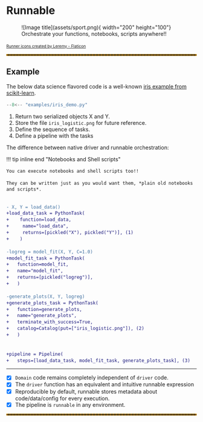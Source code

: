 # Runnable

<figure markdown>
  ![Image title](assets/sport.png){ width="200" height="100"}
  <figcaption>Orchestrate your functions, notebooks, scripts anywhere!!</figcaption>
</figure>

<span style="font-size:0.75em;">
<a href="https://www.flaticon.com/free-icons/runner" title="runner icons">Runner icons created by Leremy - Flaticon</a>
</span>


<hr style="border:2px dotted orange">

## Example

The below data science flavored code is a well-known
[iris example from scikit-learn](https://scikit-learn.org/stable/auto_examples/linear_model/plot_iris_logistic.html).


```python linenums="1"
--8<-- "examples/iris_demo.py"
```


1. Return two serialized objects X and Y.
2. Store the file `iris_logistic.png` for future reference.
3. Define the sequence of tasks.
4. Define a pipeline with the tasks

The difference between native driver and runnable orchestration:

!!! tip inline end "Notebooks and Shell scripts"

    You can execute notebooks and shell scripts too!!

    They can be written just as you would want them, *plain old notebooks and scripts*.




<div class="annotate" markdown>

```diff

- X, Y = load_data()
+load_data_task = PythonTask(
+    function=load_data,
+     name="load_data",
+     returns=[pickled("X"), pickled("Y")], (1)
+    )

-logreg = model_fit(X, Y, C=1.0)
+model_fit_task = PythonTask(
+   function=model_fit,
+   name="model_fit",
+   returns=[pickled("logreg")],
+   )

-generate_plots(X, Y, logreg)
+generate_plots_task = PythonTask(
+   function=generate_plots,
+   name="generate_plots",
+   terminate_with_success=True,
+   catalog=Catalog(put=["iris_logistic.png"]), (2)
+   )


+pipeline = Pipeline(
+   steps=[load_data_task, model_fit_task, generate_plots_task], (3)

```
</div>


---

- [x] ```Domain``` code remains completely independent of ```driver``` code.
- [x] The ```driver``` function has an equivalent and intuitive runnable expression
- [x] Reproducible by default, runnable stores metadata about code/data/config for every execution.
- [x] The pipeline is `runnable` in any environment.

<hr style="border:2px dotted orange">
